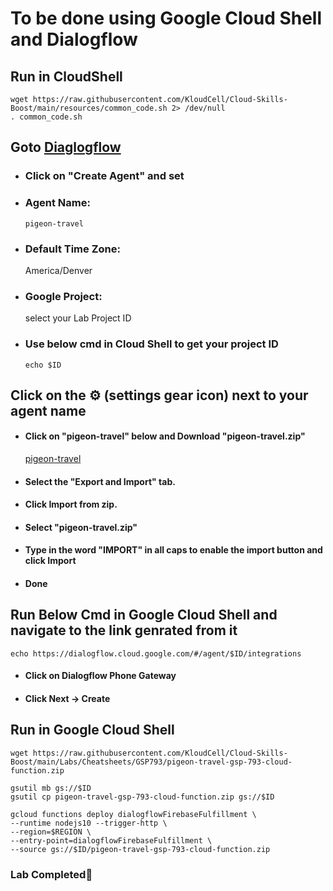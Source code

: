 # **To be done using Google Cloud Shell and Dialogflow**

## **Run in CloudShell**

    wget https://raw.githubusercontent.com/KloudCell/Cloud-Skills-Boost/main/resources/common_code.sh 2> /dev/null
    . common_code.sh

## **Goto [Diaglogflow](https://dialogflow.cloud.google.com/)**

- ### **Click on "Create Agent" and set**

- ### Agent Name:

      pigeon-travel 

- ### Default Time Zone:

    America/Denver

- ### Google Project: 
    
    select your Lab Project ID
   
- ### Use below cmd in Cloud Shell to get your project ID

      echo $ID

## **Click on the ⚙ (settings gear icon) next to your agent name**

- #### Click on "pigeon-travel" below and Download "pigeon-travel.zip"

    [pigeon-travel](https://raw.githubusercontent.com/KloudCell/Cloud-Skills-Boost/main/Labs/Cheatsheets/GSP793/pigeon-travel.zip)

- #### Select the "Export and Import" tab.
- #### Click Import from zip.
- #### Select "pigeon-travel.zip"
- #### Type in the word "IMPORT" in all caps to enable the import button and click Import
- #### Done

## Run Below Cmd in Google Cloud Shell and navigate to the link genrated from it

    echo https://dialogflow.cloud.google.com/#/agent/$ID/integrations

- #### Click on Dialogflow Phone Gateway
- #### Click Next -> Create

## Run in Google Cloud Shell

    wget https://raw.githubusercontent.com/KloudCell/Cloud-Skills-Boost/main/Labs/Cheatsheets/GSP793/pigeon-travel-gsp-793-cloud-function.zip

    gsutil mb gs://$ID
    gsutil cp pigeon-travel-gsp-793-cloud-function.zip gs://$ID

    gcloud functions deploy dialogflowFirebaseFulfillment \
    --runtime nodejs10 --trigger-http \
    --region=$REGION \
    --entry-point=dialogflowFirebaseFulfillment \
    --source gs://$ID/pigeon-travel-gsp-793-cloud-function.zip

### Lab Completed🎉